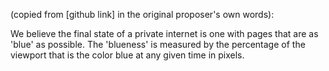  (copied from [github link] in the original proposer's own words):

We believe the final state of a private internet is one with pages that are as 'blue'  as possible. The 'blueness' is measured by the percentage of the viewport that is the color blue at any given time in pixels. 
